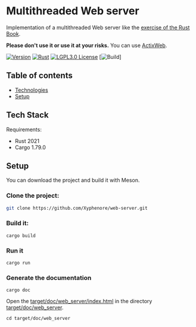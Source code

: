 Multithreaded Web server
========================

Implementation of a multithreaded Web server like the
[exercise of the Rust Book](https://doc.rust-lang.org/book/ch20-00-final-project-a-web-server.html).

**Please don't use it or use it at your risks.**
You can use [ActixWeb](https://actix.rs/).

[![Version](https://img.shields.io/badge/Version-v0.11.0-blue.svg)]()
[![Rust](https://img.shields.io/badge/Language-Rust2021-blue.svg)]()
[![LGPL3.0 License](https://img.shields.io/badge/License-LGPL%20v3.0-green.svg)](https://www.gnu.org/licenses/lgpl-3.0.html)
[![Build](https://img.shields.io/badge/Build-Cargo%201.79.0%20-graen.svg)]

## Table of contents

* [Technologies](#tech-stack)
* [Setup](#setup)

## Tech Stack

Requirements:

- Rust 2021
- Cargo 1.79.0

## Setup

You can download the project and build it with Meson.

### Clone the project:

```bash
git clone https://github.com/Xyphenore/web-server.git
```

### Build it:

```shell
cargo build
```

### Run it

```shell
cargo run
```

### Generate the documentation

```shell
cargo doc
```

Open the [target/doc/web_server/index.html](target/doc/web_server/index.html) in the directory
[target/doc/web_server](target/doc/web_server).

```shell
cd target/doc/web_server
```
